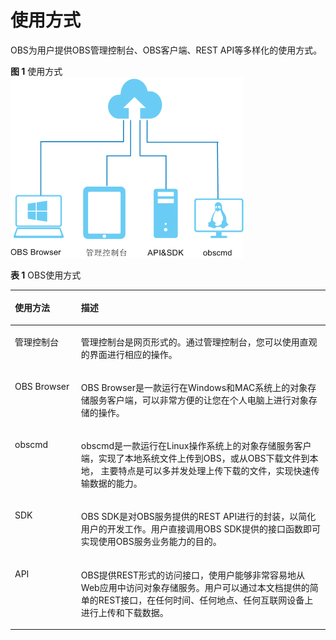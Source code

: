 # 使用方式<a name="zh-cn_topic_0053729714"></a>

OBS为用户提供OBS管理控制台、OBS客户端、REST API等多样化的使用方式。

**图 1**  使用方式<a name="fig187922061010"></a>  
![](figures/使用方式.png "使用方式")

**表 1**  OBS使用方式

<a name="table163451344069"></a>
<table><thead align="left"><tr id="row1134612441660"><th class="cellrowborder" valign="top" width="21%" id="mcps1.2.3.1.1"><p id="p83469441569"><a name="p83469441569"></a><a name="p83469441569"></a>使用方法</p>
</th>
<th class="cellrowborder" valign="top" width="79%" id="mcps1.2.3.1.2"><p id="p1634664415610"><a name="p1634664415610"></a><a name="p1634664415610"></a>描述</p>
</th>
</tr>
</thead>
<tbody><tr id="row1234615441267"><td class="cellrowborder" valign="top" width="21%" headers="mcps1.2.3.1.1 "><p id="p173461744664"><a name="p173461744664"></a><a name="p173461744664"></a>管理控制台</p>
</td>
<td class="cellrowborder" valign="top" width="79%" headers="mcps1.2.3.1.2 "><p id="p173460441610"><a name="p173460441610"></a><a name="p173460441610"></a>管理控制台是网页形式的。通过管理控制台，您可以使用直观的界面进行相应的操作。</p>
</td>
</tr>
<tr id="row203464447611"><td class="cellrowborder" valign="top" width="21%" headers="mcps1.2.3.1.1 "><p id="p1934714416610"><a name="p1934714416610"></a><a name="p1934714416610"></a>OBS Browser</p>
</td>
<td class="cellrowborder" valign="top" width="79%" headers="mcps1.2.3.1.2 "><p id="p234718449619"><a name="p234718449619"></a><a name="p234718449619"></a>OBS Browser是一款运行在Windows和MAC系统上的对象存储服务客户端，可以非常方便的让您在个人电脑上进行对象存储的操作。</p>
</td>
</tr>
<tr id="row1934718446613"><td class="cellrowborder" valign="top" width="21%" headers="mcps1.2.3.1.1 "><p id="p1259431585"><a name="p1259431585"></a><a name="p1259431585"></a>obscmd</p>
</td>
<td class="cellrowborder" valign="top" width="79%" headers="mcps1.2.3.1.2 "><p id="p113474448617"><a name="p113474448617"></a><a name="p113474448617"></a>obscmd是一款运行在Linux操作系统上的对象存储服务客户端，实现了本地系统文件上传到OBS，或从OBS下载文件到本地， 主要特点是可以多并发处理上传下载的文件，实现快速传输数据的能力。</p>
</td>
</tr>
<tr id="row93471744264"><td class="cellrowborder" valign="top" width="21%" headers="mcps1.2.3.1.1 "><p id="p7347144363"><a name="p7347144363"></a><a name="p7347144363"></a>SDK</p>
</td>
<td class="cellrowborder" valign="top" width="79%" headers="mcps1.2.3.1.2 "><p id="p4347124411619"><a name="p4347124411619"></a><a name="p4347124411619"></a>OBS SDK是对OBS服务提供的REST API进行的封装，以简化用户的开发工作。用户直接调用OBS SDK提供的接口函数即可实现使用OBS服务业务能力的目的。</p>
</td>
</tr>
<tr id="row5347174415618"><td class="cellrowborder" valign="top" width="21%" headers="mcps1.2.3.1.1 "><p id="p1450917501673"><a name="p1450917501673"></a><a name="p1450917501673"></a>API</p>
</td>
<td class="cellrowborder" valign="top" width="79%" headers="mcps1.2.3.1.2 "><p id="p1734714443611"><a name="p1734714443611"></a><a name="p1734714443611"></a>OBS提供REST形式的访问接口，使用户能够非常容易地从Web应用中访问对象存储服务。用户可以通过本文档提供的简单的REST接口，在任何时间、任何地点、任何互联网设备上进行上传和下载数据。</p>
</td>
</tr>
</tbody>
</table>

